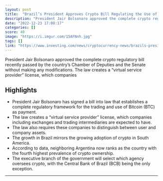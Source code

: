 ```yaml
---
layout: post
title:  "Brazil’s President Approves Crypto Bill Regulating the Use of Bitcoin (BTC) as Payment By DailyCoin"
description: "President Jair Bolsonaro approved the complete crypto regulatory bill recently passed by the country’s Chamber of Deputies and the Senate without making any modifications. The law creates a “virtual service provider” license, which companies"
date: "2022-12-23 17:08:17"
categories: []
score: 40
image: "https://i.imgur.com/15AFNnh.jpg"
tags: []
link: "https://www.investing.com/news/cryptocurrency-news/brazils-president-approves-crypto-bill-regulating-the-use-of-bitcoin-btc-as-payment-2969731"
---
```


President Jair Bolsonaro approved the complete crypto regulatory bill recently passed by the country’s Chamber of Deputies and the Senate without making any modifications. The law creates a “virtual service provider” license, which companies

## Highlights

- President Jair Bolsonaro has signed a bill into law that establishes a complete regulatory framework for the trading and use of Bitcoin (BTC) as payment.
- The law creates a “virtual service provider” license, which companies including exchanges and trading intermediaries are expected to have.
- The law also requires these companies to distinguish between user and company assets.
- The growth in Brazil mirrors the growing adoption of crypto in South America.
- According to data, neighboring Argentina now ranks as the country with the fourth highest prevalence of crypto ownership.
- The executive branch of the government will select which agency oversees crypto, with the Central Bank of Brazil (BCB) being the only exception.

---
